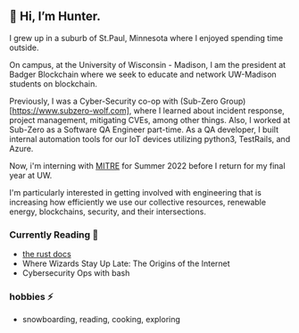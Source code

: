 ## 👋 Hi, I’m Hunter.

I grew up in a suburb of St.Paul, Minnesota where I enjoyed spending time outside.

On campus, at the University of Wisconsin - Madison, I am the president at Badger Blockchain where we seek to educate and network UW-Madison students on blockchain.

Previously, I was a Cyber-Security co-op with (Sub-Zero Group)[https://www.subzero-wolf.com], where I learned about incident response, project management, mitigating CVEs, among other things. Also, I worked at Sub-Zero as a Software QA Engineer part-time. As a QA developer, I built internal automation tools for our IoT devices utilizing python3, TestRails, and Azure.

Now, i'm interning with [MITRE](https://www.mitre.org) for Summer 2022 before I return for my final year at UW.

I'm particularly interested in getting involved with engineering that is increasing how efficiently we use our collective resources, renewable energy, blockchains, security, and their intersections. 

### Currently Reading 📕  
- [the rust docs](https://doc.rust-lang.org/book/) 
- Where Wizards Stay Up Late: The Origins of the Internet
- Cybersecurity Ops with bash

### hobbies ⚡️ 
- snowboarding, reading, cooking, exploring


